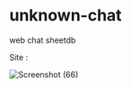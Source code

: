 # unknown-chat

web chat sheetdb

Site :  <a href="Mr-Banana-2045.github.io/app.html"></a>

![Screenshot (66)](https://user-images.githubusercontent.com/109140672/224341606-c5184aaf-f75d-44b8-a808-d05534981dde.png)
